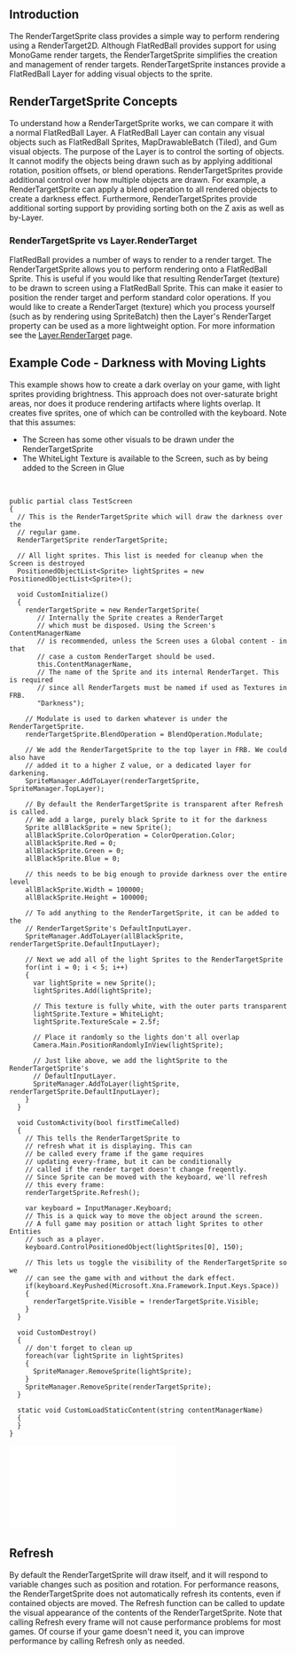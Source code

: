 ## Introduction

The RenderTargetSprite class provides a simple way to perform rendering using a RenderTarget2D. Although FlatRedBall provides support for using MonoGame render targets, the RenderTargetSprite simplifies the creation and management of render targets. RenderTargetSprite instances provide a FlatRedBall Layer for adding visual objects to the sprite.

## RenderTargetSprite Concepts

To understand how a RenderTargetSprite works, we can compare it with a normal FlatRedBall Layer. A FlatRedBall Layer can contain any visual objects such as FlatRedBall Sprites, MapDrawableBatch (Tiled), and Gum visual objects. The purpose of the Layer is to control the sorting of objects. It cannot modify the objects being drawn such as by applying additional rotation, position offsets, or blend operations. RenderTargetSprites provide additional control over how multiple objects are drawn. For example, a RenderTargetSprite can apply a blend operation to all rendered objects to create a darkness effect. Furthermore, RenderTargetSprites provide additional sorting support by providing sorting both on the Z axis as well as by-Layer.

### RenderTargetSprite vs Layer.RenderTarget

FlatRedBall provides a number of ways to render to a render target. The RenderTargetSprite allows you to perform rendering onto a FlatRedBall Sprite. This is useful if you would like that resulting RenderTarget (texture) to be drawn to screen using a FlatRedBall Sprite. This can make it easier to position the render target and perform standard color operations. If you would like to create a RenderTarget (texture) which you process yourself (such as by rendering using SpriteBatch) then the Layer's RenderTarget property can be used as a more lightweight option. For more information see the [Layer.RenderTarget](/documentation/api/flatredball/flatredball-graphics/flatredball-graphics-layer/rendertarget.md) page.

## Example Code - Darkness with Moving Lights

This example shows how to create a dark overlay on your game, with light sprites providing brightness. This approach does not over-saturate bright areas, nor does it produce rendering artifacts where lights overlap. It creates five sprites, one of which can be controlled with the keyboard. Note that this assumes:

-   The Screen has some other visuals to be drawn under the RenderTargetSprite
-   The WhiteLight Texture is available to the Screen, such as by being added to the Screen in Glue

&nbsp;

    public partial class TestScreen
    {
      // This is the RenderTargetSprite which will draw the darkness over the 
      // regular game.
      RenderTargetSprite renderTargetSprite;

      // All light sprites. This list is needed for cleanup when the Screen is destroyed
      PositionedObjectList<Sprite> lightSprites = new PositionedObjectList<Sprite>();

      void CustomInitialize()
      {
        renderTargetSprite = new RenderTargetSprite(
           // Internally the Sprite creates a RenderTarget
           // which must be disposed. Using the Screen's ContentManagerName
           // is recommended, unless the Screen uses a Global content - in that
           // case a custom RenderTarget should be used.
           this.ContentManagerName, 
           // The name of the Sprite and its internal RenderTarget. This is required
           // since all RenderTargets must be named if used as Textures in FRB.
           "Darkness");

        // Modulate is used to darken whatever is under the RenderTargetSprite.
        renderTargetSprite.BlendOperation = BlendOperation.Modulate;

        // We add the RenderTargetSprite to the top layer in FRB. We could also have
        // added it to a higher Z value, or a dedicated layer for darkening. 
        SpriteManager.AddToLayer(renderTargetSprite, SpriteManager.TopLayer);

        // By default the RenderTargetSprite is transparent after Refresh is called. 
        // We add a large, purely black Sprite to it for the darkness
        Sprite allBlackSprite = new Sprite();
        allBlackSprite.ColorOperation = ColorOperation.Color;
        allBlackSprite.Red = 0;
        allBlackSprite.Green = 0;
        allBlackSprite.Blue = 0;

        // this needs to be big enough to provide darkness over the entire level
        allBlackSprite.Width = 100000;
        allBlackSprite.Height = 100000;

        // To add anything to the RenderTargetSprite, it can be added to the 
        // RenderTargetSprite's DefaultInputLayer.
        SpriteManager.AddToLayer(allBlackSprite, renderTargetSprite.DefaultInputLayer);

        // Next we add all of the light Sprites to the RenderTargetSprite
        for(int i = 0; i < 5; i++)
        {
          var lightSprite = new Sprite();
          lightSprites.Add(lightSprite);

          // This texture is fully white, with the outer parts transparent
          lightSprite.Texture = WhiteLight;
          lightSprite.TextureScale = 2.5f;

          // Place it randomly so the lights don't all overlap
          Camera.Main.PositionRandomlyInView(lightSprite);

          // Just like above, we add the lightSprite to the RenderTargetSprite's
          // DefaultInputLayer.
          SpriteManager.AddToLayer(lightSprite, renderTargetSprite.DefaultInputLayer);
        }
      }

      void CustomActivity(bool firstTimeCalled)
      {
        // This tells the RenderTargetSprite to
        // refresh what it is displaying. This can
        // be called every frame if the game requires
        // updating every-frame, but it can be conditionally
        // called if the render target doesn't change freqently.
        // Since Sprite can be moved with the keyboard, we'll refresh
        // this every frame:
        renderTargetSprite.Refresh();

        var keyboard = InputManager.Keyboard;
        // This is a quick way to move the object around the screen.
        // A full game may position or attach light Sprites to other Entities
        // such as a player.
        keyboard.ControlPositionedObject(lightSprites[0], 150);

        // This lets us toggle the visibility of the RenderTargetSprite so we
        // can see the game with and without the dark effect.
        if(keyboard.KeyPushed(Microsoft.Xna.Framework.Input.Keys.Space))
        {
          renderTargetSprite.Visible = !renderTargetSprite.Visible;
        }
      }

      void CustomDestroy()
      {
        // don't forget to clean up
        foreach(var lightSprite in lightSprites)
        {
          SpriteManager.RemoveSprite(lightSprite);
        }
        SpriteManager.RemoveSprite(renderTargetSprite);
      }

      static void CustomLoadStaticContent(string contentManagerName)
      {
      }
    }

[![](/wp-content/uploads/2020/12/2020_December_18_113601.gif.md)](/wp-content/uploads/2020/12/2020_December_18_113601.gif.md)  

## Refresh

By default the RenderTargetSprite will draw itself, and it will respond to variable changes such as position and rotation. For performance reasons, the RenderTargetSprite does not automatically refresh its contents, even if contained objects are moved. The Refresh function can be called to update the visual appearance of the contents of the RenderTargetSprite. Note that calling Refresh every frame will not cause performance problems for most games. Of course if your game doesn't need it, you can improve performance by calling Refresh only as needed.
